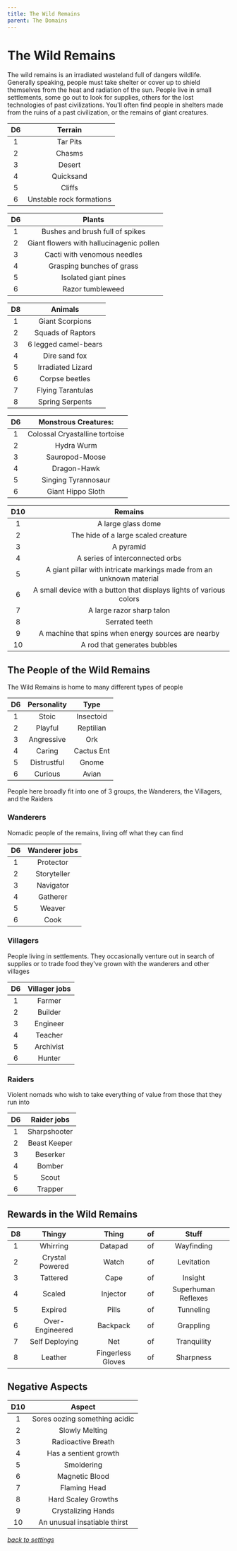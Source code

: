 ```yaml
---
title: The Wild Remains
parent: The Domains
---
```

<script>
if (window.matchMedia && window.matchMedia('(prefers-color-scheme: dark)').matches) {
    jtd.setTheme('dark')
}
</script>
# The Wild Remains

The wild remains is an irradiated wasteland full of dangers wildlife. Generally speaking, people must take shelter or cover up to shield themselves from the heat and radiation of the sun. People live in small settlements, some go out to look for supplies, others for the lost technologies of past civilizations. You'll often find people in shelters made from the ruins of a past civilization, or the remains of giant creatures.

D6 | Terrain
:-: | :-:
1 | Tar Pits
2 | Chasms
3 | Desert
4 | Quicksand
5 | Cliffs
6 | Unstable rock formations

D6 | Plants
:-: | :-:
1 | Bushes and brush full of spikes
2 | Giant flowers with hallucinagenic pollen
3 | Cacti with venomous needles
4 | Grasping bunches of grass
5 | Isolated giant pines
6 | Razor tumbleweed

D8 | Animals
:-: | :-:
1 | Giant Scorpions
2 | Squads of Raptors
3 | 6 legged camel-bears
4 | Dire sand fox
5 | Irradiated Lizard
6 | Corpse beetles
7 | Flying Tarantulas
8 | Spring Serpents

D6 | Monstrous Creatures:
:-: | :-:
1 |Colossal Cryastalline tortoise
2 | Hydra Wurm
3 | Sauropod-Moose
4 | Dragon-Hawk
5 | Singing Tyrannosaur
6 | Giant Hippo Sloth

D10 | Remains
:-: | :-:
1 | A large glass dome
2 | The hide of a large scaled creature
3 | A pyramid
4 | A series of interconnected orbs
5 | A giant pillar with intricate markings made from an unknown material
6 | A small device with a button that displays lights of various colors
7 | A large razor sharp talon
8 | Serrated teeth
9 | A machine that spins when energy sources are nearby
10 | A rod that generates bubbles

## The People of the Wild Remains

The Wild Remains is home to many different types of people

D6 | Personality | Type
:-: | :-: | :-:
1  | Stoic | Insectoid
2  | Playful | Reptilian
3  | Angressive | Ork
4  | Caring | Cactus Ent
5  | Distrustful | Gnome
6  | Curious | Avian

People here broadly fit into one of 3 groups, the Wanderers, the Villagers, and the Raiders

### Wanderers

Nomadic people of the remains, living off what they can find

D6 | Wanderer jobs
:-: | :-:
1 | Protector
2 | Storyteller
3 | Navigator
4 | Gatherer
5 | Weaver
6 | Cook
 
### Villagers 

People living in settlements. They occasionally venture out in search of supplies or to trade food they've grown with the wanderers and other villages
 
D6 | Villager jobs
:-: | :-:
1 | Farmer
2 | Builder
3 | Engineer
4 | Teacher
5 | Archivist
6 | Hunter
 
 
### Raiders

Violent nomads who wish to take everything of value from those that they run into

D6 | Raider jobs
:-: | :-:
1 | Sharpshooter
2 | Beast Keeper
3 | Beserker
4 | Bomber
5 | Scout
6 | Trapper

## Rewards in the Wild Remains

D8 | Thingy | Thing | of | Stuff
:-: | :-:   | :-:   | :-: | :-:
1 | Whirring | Datapad | of | Wayfinding
2 | Crystal Powered | Watch | of | Levitation
3 | Tattered | Cape | of | Insight
4 | Scaled | Injector | of | Superhuman Reflexes
5 | Expired |  Pills | of | Tunneling
6 | Over-Engineered | Backpack | of | Grappling
7 | Self Deploying | Net | of | Tranquility
8 | Leather | Fingerless Gloves | of | Sharpness

## Negative Aspects

D10 | Aspect
:-: | :-:
1   | Sores oozing something acidic
2   | Slowly Melting
3   | Radioactive Breath
4   | Has a sentient growth
5   | Smoldering
6   | Magnetic Blood
7   | Flaming Head
8   | Hard Scaley Growths
9   | Crystalizing Hands
10  | An unusual insatiable thirst

*[back to settings](../setting)*
